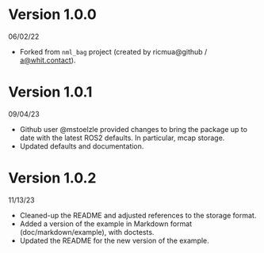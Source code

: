 
# Version 1.0.0

06/02/22

* Forked from `nml_bag` project (created by ricmua@github / a@whit.contact).

# Version 1.0.1

09/04/23

* Github user @mstoelzle provided changes to bring the package up to date with 
  the latest ROS2 defaults. In particular, mcap storage.
* Updated defaults and documentation.

# Version 1.0.2

11/13/23

* Cleaned-up the README and adjusted references to the storage format.
* Added a version of the example in Markdown format (doc/markdown/example), 
  with doctests.
* Updated the README for the new version of the example.

